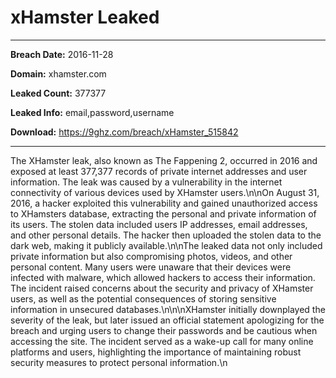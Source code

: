 # xHamster Leaked

------------
**Breach Date:** 2016-11-28

**Domain:** xhamster.com

**Leaked Count:** 377377

**Leaked Info:** email,password,username

**Download:** https://9ghz.com/breach/xHamster_515842

------------
The XHamster leak, also known as The Fappening 2, occurred in 2016 and exposed at least 377,377 records of private internet addresses and user information. The leak was caused by a vulnerability in the internet connectivity of various devices used by XHamster users.\n\nOn August 31, 2016, a hacker exploited this vulnerability and gained unauthorized access to XHamsters database, extracting the personal and private information of its users. The stolen data included users IP addresses, email addresses, and other personal details. The hacker then uploaded the stolen data to the dark web, making it publicly available.\n\nThe leaked data not only included private information but also compromising photos, videos, and other personal content. Many users were unaware that their devices were infected with malware, which allowed hackers to access their information. The incident raised concerns about the security and privacy of XHamster users, as well as the potential consequences of storing sensitive information in unsecured databases.\n\n\nXHamster initially downplayed the severity of the leak, but later issued an official statement apologizing for the breach and urging users to change their passwords and be cautious when accessing the site. The incident served as a wake-up call for many online platforms and users, highlighting the importance of maintaining robust security measures to protect personal information.\n

